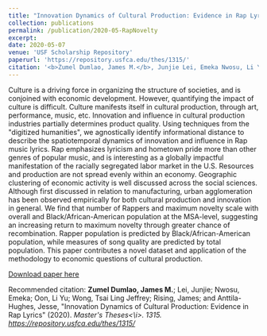 ```yaml
---
title: "Innovation Dynamics of Cultural Production: Evidence in Rap Lyrics"
collection: publications
permalink: /publication/2020-05-RapNovelty
excerpt:
date: 2020-05-07
venue: 'USF Scholarship Repository'
paperurl: 'https://repository.usfca.edu/thes/1315/'
citation: '<b>Zumel Dumlao, James M.</b>, Junjie Lei, Emeka Nwosu, Li Yu Oon, Tsai Ling Jeffrey Wong, James Rising, and Jesse Anttila-Hughes, &quot;Innovation Dynamics of Cultural Production: Evidence in Rap Lyrics&quot; (2020). <i> Master's Theses</i>. 1315.'
---
```

Culture is a driving force in organizing the structure of societies, and is conjoined with economic development. However, quantifying the impact of culture is difficult. Culture manifests itself in cultural production, through art, performance, music, etc. Innovation and influence in cultural production industries partially determines product quality. Using techniques from the "digitized humanities", we agnostically identify informational distance to describe the spatiotemporal dynamics of innovation and influence in Rap music lyrics. Rap emphasizes lyricism and hometown pride more than other genres of popular music, and is interesting as a globally impactful manifestation of the racially segregated labor market in the U.S. Resources and production are not spread evenly within an economy. Geographic clustering of economic activity is well discussed across the social sciences. Although first discussed in relation to manufacturing, urban agglomeration has been observed empirically for both cultural production and innovation in general. We find that number of Rappers and maximum novelty scale with overall and Black/African-American population at the MSA-level, suggesting an increasing return to maximum novelty through greater chance of recombination. Rapper population is predicted by Black/African-American population, while measures of song quality are predicted by total population. This paper contributes a novel dataset and application of the methodology to economic questions of cultural production.

[Download paper here](https://repository.usfca.edu/thes/1315/)

Recommended citation: <b>Zumel Dumlao, James M.</b>; Lei, Junjie; Nwosu, Emeka; Oon, Li Yu; Wong, Tsai Ling Jeffrey; Rising, James; and Anttila-Hughes, Jesse, "Innovation Dynamics of Cultural Production: Evidence in Rap Lyrics" (2020). <i> Master's Theses<\i>. 1315. https://repository.usfca.edu/thes/1315/